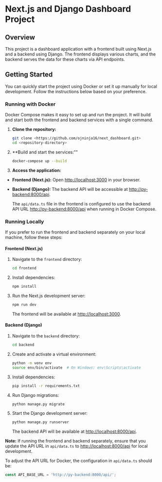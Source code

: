# Next.js and Django Dashboard Project

## Overview

This project is a dashboard application with a frontend built using Next.js and a backend using Django. The frontend displays various charts, and the backend serves the data for these charts via API endpoints.

## Getting Started

You can quickly start the project using Docker or set it up manually for local development. Follow the instructions below based on your preference.

### Running with Docker

Docker Compose makes it easy to set up and run the project. It will build and start both the frontend and backend services with a single command.

1. **Clone the repository:**

   ```bash
   git clone <https://github.com/ojninja16/next_dashboard.git>
   cd <repository-directory>
2. **Build and start the services:""

   ```bash
   docker-compose up --build
   ```
3. **Access the application:**

    
- **Frontend (Next.js):** Open [http://localhost:3000](http://localhost:3000) in your browser.
- **Backend (Django):** The backend API will be accessible at [http://py-backend:8000/api](http://py-backend:8000/api).

  The `api/data.ts` file in the frontend is configured to use the backend API URL [http://py-backend:8000/api](http://py-backend:8000/api) when running in Docker Compose.

### Running Locally

If you prefer to run the frontend and backend separately on your local machine, follow these steps:

#### Frontend (Next.js)

1. Navigate to the `frontend` directory:
    ```bash
    cd frontend
    ```

2. Install dependencies:
    ```bash
    npm install
    ```

3. Run the Next.js development server:
    ```bash
    npm run dev
    ```

   The frontend will be available at [http://localhost:3000](http://localhost:3000).

#### Backend (Django)

1. Navigate to the `backend` directory:
    ```bash
    cd backend
    ```

2. Create and activate a virtual environment:
    ```bash
    python -m venv env
    source env/bin/activate  # On Windows: env\Scripts\activate
    ```

3. Install dependencies:
    ```bash
    pip install -r requirements.txt
    ```

4. Run Django migrations:
    ```bash
    python manage.py migrate
    ```

5. Start the Django development server:
    ```bash
    python manage.py runserver
    ```

   The backend API will be available at [http://localhost:8000/api](http://localhost:8000/api).

**Note:** If running the frontend and backend separately, ensure that you update the API URL in `api/data.ts` to [http://localhost:8000/api](http://localhost:8000/api) for local development.

To adjust the API URL for Docker, the configuration in `api/data.ts` should be:
```typescript
const API_BASE_URL = 'http://py-backend:8000/api/';
